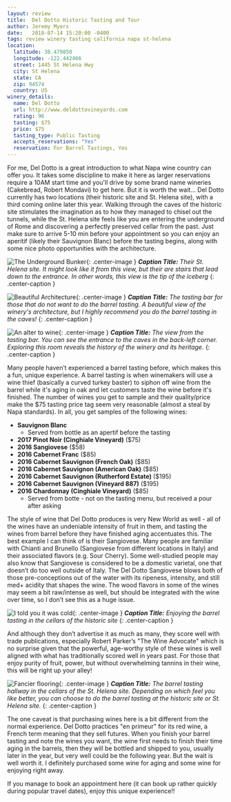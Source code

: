 ```yaml
---
layout: review
title:  Del Dotto Historic Tasting and Tour
author: Jeremy Myers
date:   2018-07-14 15:20:00 -0400
tags: review winery tasting california napa st-helena
location:
  latitude: 38.479850
  longitude: -122.442466
  street: 1445 St Helena Hwy
  city: St Helena
  state: CA
  zip: 94574
  country: US
winery_details:
  name: Del Dotto
  url: http://www.deldottovineyards.com
  rating: 96
  tasting: $75
  price: $75
  tasting_type: Public Tasting
  accepts_reservations: "Yes"
  reservation: For Barrel Tastings, Yes
---
```

For me, Del Dotto is a great introduction to what Napa wine country can offer you.  It takes some discipline to make it here as larger reservations require a 10AM start time and you'll drive by some brand name wineries (Cakebread, Robert Mondavi) to get here.  But it is worth the wait...  Del Dotto currently has two locations (their historic site and St. Helena site), with a third coming online later this year.  Walking through the caves of the historic site stimulates the imagination as to how they managed to chisel out the tunnels, while the St. Helena site feels like you are entering the underground of Rome and discovering a perfectly preserved cellar from the past.  Just make sure to arrive 5-10 min before your appointment so you can enjoy an aperitif (likely their Sauvignon Blanc) before the tasting begins, along with some nice photo opportunities with the architecture.

![](/assets/del_dotto/1.jpg "The Underground Bunker"){: .center-image }
***Caption Title:*** *Their St. Helena site.  It might look like it from this view, but their are stairs that lead down to the entrance.  In other words, this view is the tip of the iceberg*
{: .center-caption }

![](/assets/del_dotto/2.jpg "Beautiful Architecture"){: .center-image }
***Caption Title:*** *The tasting bar for those that do not want to do the barrel tasting.  A beautiful view of the winery's architecture, but I highly recommend you do the barrel tasting in the caves!*
{: .center-caption }

![](/assets/del_dotto/3.jpg "An alter to wine"){: .center-image }
***Caption Title:*** *The view from the tasting bar.  You can see the entrance to the caves in the back-left corner.  Exploring this room reveals the history of the winery and its heritage.*
{: .center-caption }

Many people haven’t experienced a barrel tasting before, which makes this a fun, unique experience.  A barrel tasting is when winemakers will use a wine thief (basically a curved turkey baster) to siphon off wine from the barrel while it's aging in oak and let customers taste the wine before it's finished.  The number of wines you get to sample and their quality/price make the $75 tasting price tag seem very reasonable (almost a steal by Napa standards).  In all, you get samples of the following wines:

* **Sauvignon Blanc**
  * Served from bottle as an apertif before the tasting
* **2017 Pinot Noir (Cinghiale Vineyard)** ($75)
* **2016 Sangiovese** ($58)
* **2016 Cabernet Franc** ($85)
* **2016 Cabernet Sauvignon (French Oak)** ($85)
* **2016 Cabernet Sauvignon (American Oak)** ($85)
* **2016 Cabernet Sauvignon (Rutherford Estate)** ($195)
* **2016 Cabernet Sauvignon (Vineyard 887)** ($195)
* **2016 Chardonnay (Cinghiale Vineyard)** ($85)
  * Served from botte - not on the tasting menu, but received a pour after asking

The style of wine that Del Dotto produces is very New World as well - all of the wines have an undeniable intensity of fruit in them, and tasting the wines from barrel before they have finished aging accentuates this.  The best example I can think of is their Sangiovese.  Many people are familiar with Chianti and Brunello (Sangiovese from different locations in Italy) and their associated flavors (e.g. Sour Cherry).  Some well-studied people may also know that Sangiovese is considered to be a domestic varietal, one that doesn’t do too well outside of Italy.  The Del Dotto Sangiovese blows both of those pre-conceptions out of the water with its ripeness, intensity, and still med+ acidity that shapes the wine.  The wood flavors in some of the wines may seem a bit raw/intense as well, but should be integrated with the wine over time, so I don’t see this as a huge issue.

![](/assets/del_dotto/4.jpg "I told you it was cold"){: .center-image }
***Caption Title:*** *Enjoying the barrel tasting in the cellars of the historic site*
{: .center-caption }

And although they don’t advertise it as much as many, they score well with trade publications, especially Robert Parker’s "The Wine Advocate" which is no surprise given that the powerful, age-worthy style of these wines is well aligned with what has traditionally scored well in years past.  For those that enjoy purity of fruit, power, but without overwhelming tannins in their wine, this will be right up your alley!

![](/assets/del_dotto/5.jpg "Fancier flooring"){: .center-image }
***Caption Title:*** *The barrel tasting hallway in the cellars of the St. Helena site.  Depending on which feel you like better, you can choose to do the barrel tasting at the historic site or St. Helena site.*
{: .center-caption }

The one caveat is that purchasing wines here is a bit different from the normal experience.  Del Dotto practices "en primeur" for its red wine, a French term meaning that they sell futures.  When you finish your barrel tasting and note the wines you want, the wine first needs to finish their time aging in the barrels, then they will be bottled and shipped to you, usually later in the year, but very well could be the following year.  But the wait is well worth it.  I definitely purchased some wine for aging and some wine for enjoying right away.

If you manage to book an appointment here (it can book up rather quickly during popular travel dates), enjoy this unique experience!!
